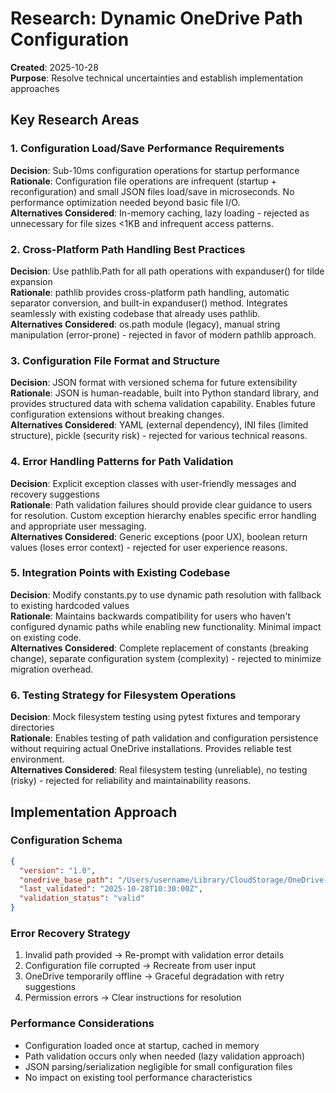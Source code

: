 # Research: Dynamic OneDrive Path Configuration

**Created**: 2025-10-28  
**Purpose**: Resolve technical uncertainties and establish implementation approaches

## Key Research Areas

### 1. Configuration Load/Save Performance Requirements

**Decision**: Sub-10ms configuration operations for startup performance  
**Rationale**: Configuration file operations are infrequent (startup + reconfiguration) and small JSON files load/save in microseconds. No performance optimization needed beyond basic file I/O.  
**Alternatives Considered**: In-memory caching, lazy loading - rejected as unnecessary for file sizes <1KB and infrequent access patterns.

### 2. Cross-Platform Path Handling Best Practices

**Decision**: Use pathlib.Path for all path operations with expanduser() for tilde expansion  
**Rationale**: pathlib provides cross-platform path handling, automatic separator conversion, and built-in expanduser() method. Integrates seamlessly with existing codebase that already uses pathlib.  
**Alternatives Considered**: os.path module (legacy), manual string manipulation (error-prone) - rejected in favor of modern pathlib approach.

### 3. Configuration File Format and Structure

**Decision**: JSON format with versioned schema for future extensibility  
**Rationale**: JSON is human-readable, built into Python standard library, and provides structured data with schema validation capability. Enables future configuration extensions without breaking changes.  
**Alternatives Considered**: YAML (external dependency), INI files (limited structure), pickle (security risk) - rejected for various technical reasons.

### 4. Error Handling Patterns for Path Validation

**Decision**: Explicit exception classes with user-friendly messages and recovery suggestions  
**Rationale**: Path validation failures should provide clear guidance to users for resolution. Custom exception hierarchy enables specific error handling and appropriate user messaging.  
**Alternatives Considered**: Generic exceptions (poor UX), boolean return values (loses error context) - rejected for user experience reasons.

### 5. Integration Points with Existing Codebase

**Decision**: Modify constants.py to use dynamic path resolution with fallback to existing hardcoded values  
**Rationale**: Maintains backwards compatibility for users who haven't configured dynamic paths while enabling new functionality. Minimal impact on existing code.  
**Alternatives Considered**: Complete replacement of constants (breaking change), separate configuration system (complexity) - rejected to minimize migration overhead.

### 6. Testing Strategy for Filesystem Operations

**Decision**: Mock filesystem testing using pytest fixtures and temporary directories  
**Rationale**: Enables testing of path validation and configuration persistence without requiring actual OneDrive installations. Provides reliable test environment.  
**Alternatives Considered**: Real filesystem testing (unreliable), no testing (risky) - rejected for reliability and maintainability reasons.

## Implementation Approach

### Configuration Schema
```json
{
  "version": "1.0",
  "onedrive_base_path": "/Users/username/Library/CloudStorage/OneDrive-SharedLibraries-Deloitte(O365D)/AU CBO Practice - MO - Cloud Network & Security/_PRESALES/_PROPOSALS/_PricingToolAccel",
  "last_validated": "2025-10-28T10:30:00Z",
  "validation_status": "valid"
}
```

### Error Recovery Strategy
1. Invalid path provided → Re-prompt with validation error details
2. Configuration file corrupted → Recreate from user input
3. OneDrive temporarily offline → Graceful degradation with retry suggestions
4. Permission errors → Clear instructions for resolution

### Performance Considerations
- Configuration loaded once at startup, cached in memory
- Path validation occurs only when needed (lazy validation approach)
- JSON parsing/serialization negligible for small configuration files
- No impact on existing tool performance characteristics